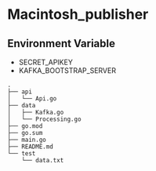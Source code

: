 # Macintosh_publisher

## Environment Variable
- SECRET_APIKEY
- KAFKA_BOOTSTRAP_SERVER

```
.
├── api
│   └── Api.go
├── data
│   ├── Kafka.go
│   └── Processing.go
├── go.mod
├── go.sum
├── main.go
├── README.md
└── test
    └── data.txt
```